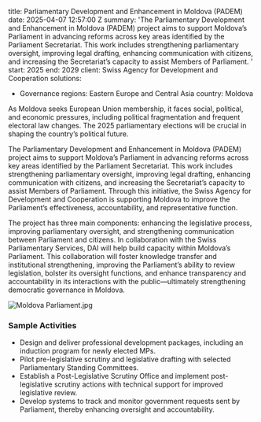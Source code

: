 
title: Parliamentary Development and Enhancement in Moldova (PADEM)
date: 2025-04-07 12:57:00 Z
summary: 'The Parliamentary Development and Enhancement in Moldova (PADEM) project
  aims to support Moldova’s Parliament in advancing reforms across key areas identified
  by the Parliament Secretariat. This work includes strengthening parliamentary oversight,
  improving legal drafting, enhancing communication with citizens, and increasing
  the Secretariat’s capacity to assist Members of Parliament. '
start: 2025
end: 2029
client: Swiss Agency for Development and Cooperation
solutions:
- Governance
regions: Eastern Europe and Central Asia
country: Moldova


As Moldova seeks European Union membership, it faces social, political, and economic pressures, including political fragmentation and frequent electoral law changes. The 2025 parliamentary elections will be crucial in shaping the country’s political future.

The Parliamentary Development and Enhancement in Moldova (PADEM) project aims to support Moldova’s Parliament in advancing reforms across key areas identified by the Parliament Secretariat. This work includes strengthening parliamentary oversight, improving legal drafting, enhancing communication with citizens, and increasing the Secretariat’s capacity to assist Members of Parliament. Through this initiative, the Swiss Agency for Development and Cooperation is supporting Moldova to improve the Parliament’s effectiveness, accountability, and representative function.

The project has three main components: enhancing the legislative process, improving parliamentary oversight, and strengthening communication between Parliament and citizens. In collaboration with the Swiss Parliamentary Services, DAI will help build capacity within Moldova’s Parliament. This collaboration will foster knowledge transfer and institutional strengthening, improving the Parliament’s ability to review legislation, bolster its oversight functions, and enhance transparency and accountability in its interactions with the public—ultimately strengthening democratic governance in Moldova.

![Moldova Parliament.jpg](/uploads/Moldova%20Parliament.jpg)

### Sample Activities

* Design and deliver professional development packages, including an induction program for newly elected MPs.
* Pilot pre-legislative scrutiny and legislative drafting with selected Parliamentary Standing Committees.
* Establish a Post-Legislative Scrutiny Office and implement post-legislative scrutiny actions with technical support for improved legislative review.
* Develop systems to track and monitor government requests sent by Parliament, thereby enhancing oversight and accountability.
